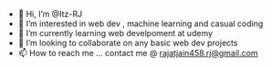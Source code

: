 - 👋 Hi, I’m @Itz-RJ
- 👀 I’m interested in web dev , machine learning and casual coding
- 🌱 I’m currently learning web develpoment at udemy
- 💞️ I’m looking to collaborate on any basic web dev projects
- 📫 How to reach me ... contact me @ rajatjain458.rj@gmail.com

<!---
Itz-RJ/Itz-RJ is a ✨ special ✨ repository because its `README.md` (this file) appears on your GitHub profile.
You can click the Preview link to take a look at your changes.
--->
